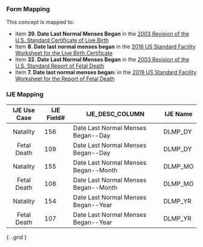 ### Form Mapping
This concept is mapped to:
 * Item **39. Date Last Normal Menses Began** in the [2003 Revision of the U.S. Standard Certificate of Live Birth](https://www.cdc.gov/nchs/data/dvs/birth11-03final-ACC.pdf)
 * Item **8. Date last normal menses began** in the [2016 US Standard Facility Worksheet for the Live Birth Certificate](https://www.cdc.gov/nchs/data/dvs/facility-worksheet-2016-508.pdf)
 * Item **32. Date Last Normal Menses Began** in the [2003 Revision of the U.S. Standard Report of Fetal Death](https://www.cdc.gov/nchs/data/dvs/FDEATH11-03finalACC.pdf)
 * Item **7. Date last normal menses began:** in the [2019 US Standard Facility Worksheet for the Report of Fetal Death](https://www.cdc.gov/nchs/data/dvs/fetal-death-facility-worksheet-2019-508.pdf)

### IJE Mapping
| **IJE Use Case**| **IJE Field#** |  **IJE_DESC_COLUMN**   |  **IJE Name**  |
| :---------: | --------------- | ------------ | ------------ |
| Natality| 156 | Date Last Normal Menses Began--Day | DLMP_DY|
| Fetal Death| 109 | Date Last Normal Menses Began--Day | DLMP_DY|
| Natality| 155 | Date Last Normal Menses Began--Month | DLMP_MO|
| Fetal Death| 108 | Date Last Normal Menses Began--Month | DLMP_MO|
| Natality| 154 | Date Last Normal Menses Began--Year | DLMP_YR|
| Fetal Death| 107 | Date Last Normal Menses Began--Year | DLMP_YR|
{: .grid }
